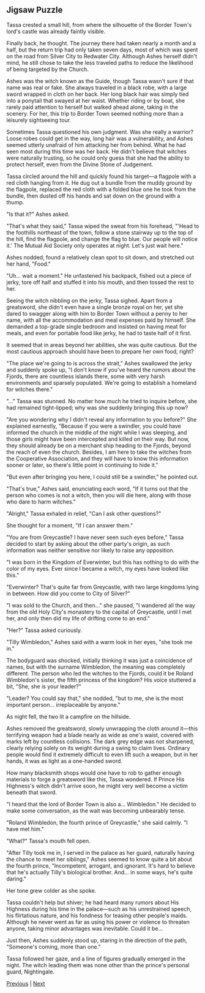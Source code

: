 ## Jigsaw Puzzle
Tassa crested a small hill, from where the silhouette of the Border Town's lord's castle was already faintly visible.

Finally back, he thought. The journey there had taken nearly a month and a half, but the return trip had only taken seven days, most of which was spent on the road from Silver City to Redwater City. Although Ashes herself didn't mind, he still chose to take the less traveled paths to reduce the likelihood of being targeted by the Church.

Ashes was the witch known as the Guide, though Tassa wasn't sure if that name was real or fake. She always traveled in a black robe, with a large sword wrapped in cloth on her back. Her long black hair was simply tied into a ponytail that swayed at her waist. Whether riding or by boat, she rarely paid attention to herself but walked ahead alone, taking in the scenery. For her, this trip to Border Town seemed nothing more than a leisurely sightseeing tour.

Sometimes Tassa questioned his own judgment. Was she really a warrior? Loose robes could get in the way, long hair was a vulnerability, and Ashes seemed utterly unafraid of him attacking her from behind. What he had seen most during this time was her back. He didn't believe that witches were naturally trusting, so he could only guess that she had the ability to protect herself, even from the Divine Stone of Judgement.

Tassa circled around the hill and quickly found his target—a flagpole with a red cloth hanging from it. He dug out a bundle from the muddy ground by the flagpole, replaced the red cloth with a folded blue one he took from the bundle, then dusted off his hands and sat down on the ground with a thump.

"Is that it?" Ashes asked.

"That's what they said," Tassa wiped the sweat from his forehead, "'Head to the foothills northeast of the town, follow a stone stairway up to the top of the hill, find the flagpole, and change the flag to blue. Our people will notice it.' The Mutual Aid Society only operates at night. Let's just wait here."

Ashes nodded, found a relatively clean spot to sit down, and stretched out her hand, "Food."

"Uh... wait a moment." He unfastened his backpack, fished out a piece of jerky, tore off half and stuffed it into his mouth, and then tossed the rest to her.



Seeing the witch nibbling on the jerky, Tassa sighed. Apart from a greatsword, she didn't even have a single bronze royal on her, yet she dared to swagger along with him to Border Town without a penny to her name, with all the accommodation and meal expenses paid by himself. She demanded a top-grade single bedroom and insisted on having meat for meals, and even for portable food like jerky, he had to taste half of it first.

It seemed that in areas beyond her abilities, she was quite cautious. But the most cautious approach should have been to prepare her own food, right?



"The place we're going to is across the strait," Ashes swallowed the jerky and suddenly spoke up, "I don't know if you've heard the rumors about the Fjords, there are countless islands there, some with very harsh environments and sparsely populated. We're going to establish a homeland for witches there."



"..." Tassa was stunned. No matter how much he tried to inquire before, she had remained tight-lipped; why was she suddenly bringing this up now?



"Are you wondering why I didn't reveal any information to you before?" She explained earnestly, "Because if you were a swindler, you could have informed the church in the middle of the night while I was sleeping, and those girls might have been intercepted and killed on their way. But now, they should already be on a merchant ship heading to the Fjords, beyond the reach of even the church. Besides, I am here to take the witches from the Cooperative Association, and they will have to know this information sooner or later, so there's little point in continuing to hide it."



"But even after bringing you here, I could still be a swindler," he pointed out.



"That's true," Ashes said, enunciating each word, "If it turns out that the person who comes is not a witch, then you will die here, along with those who dare to harm witches."



"Alright," Tassa exhaled in relief, "Can I ask other questions?"



She thought for a moment, "If I can answer them."



"You are from Greycastle? I have never seen such eyes before," Tassa decided to start by asking about the other party's origin, as such information was neither sensitive nor likely to raise any opposition.

"I was born in the Kingdom of Everwinter, but this has nothing to do with the color of my eyes. Ever since I became a witch, my eyes have looked like this."

"Everwinter? That's quite far from Greycastle, with two large kingdoms lying in between. How did you come to City of Silver?"

"I was sold to the Church, and then..." she paused, "I wandered all the way from the old Holy City's monastery to the capital of Greycastle, until I met her, and only then did my life of drifting come to an end."

"Her?" Tassa asked curiously.

"Tilly Wimbledon," Ashes said with a warm look in her eyes, "she took me in."

The bodyguard was shocked, initially thinking it was just a coincidence of names, but with the surname Wimbledon, the meaning was completely different. The person who led the witches to the Fjords, could it be Roland Wimbledon's sister, the fifth princess of the kingdom? His voice stuttered a bit, "She, she is your leader?"

"Leader? You could say that," she nodded, "but to me, she is the most important person... irreplaceable by anyone."

As night fell, the two lit a campfire on the hillside.



Ashes removed the greatsword, slowly unwrapping the cloth around it—this terrifying weapon had a blade nearly as wide as one's waist, covered with marks left by countless collisions. The dark grey edge was not sharpened, clearly relying solely on its weight during a swing to claim lives. Ordinary people would find it extremely difficult to even lift such a weapon, but in her hands, it was as light as a one-handed sword.



How many blacksmith shops would one have to rob to gather enough materials to forge a greatsword like this, Tassa wondered. If Prince His Highness's witch didn't arrive soon, he might very well become a victim beneath that sword.



"I heard that the lord of Border Town is also a... Wimbledon." He decided to make some conversation, as the wait was becoming unbearably tense.



"Roland Wimbledon, the fourth prince of Greycastle," she said calmly. "I have met him."



"What?" Tassa's mouth fell open.



"After Tilly took me in, I served in the palace as her guard, naturally having the chance to meet her siblings," Ashes seemed to know quite a bit about the fourth prince, "Incompetent, arrogant, and ignorant. It's hard to believe that he's actually Tilly's biological brother. And... in some ways, he's quite daring."



Her tone grew colder as she spoke.



Tassa couldn't help but shiver; he had heard many rumors about His Highness during his time in the palace—such as his unrestrained speech, his flirtatious nature, and his fondness for teasing other people's maids. Although he never went as far as using his power or violence to threaten anyone, taking minor advantages was inevitable. Could it be...



Just then, Ashes suddenly stood up, staring in the direction of the path, "Someone's coming, more than one."



Tassa followed her gaze, and a line of figures gradually emerged in the night. The witch leading them was none other than the prince's personal guard, Nightingale.





[Previous](CH0155.md) | [Next](CH0157.md)
